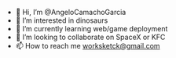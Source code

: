 - 👋 Hi, I’m @AngeloCamachoGarcia
- 👀 I’m interested in dinosaurs
- 🌱 I’m currently learning web/game deployment
- 💞️ I’m looking to collaborate on SpaceX or KFC
- 📫 How to reach me worksketck@gmail.com

<!---
AngeloCamachoGarcia/AngeloCamachoGarcia is a ✨ special ✨ repository because its `README.md` (this file) appears on your GitHub profile.
You can click the Preview link to take a look at your changes.
--->

